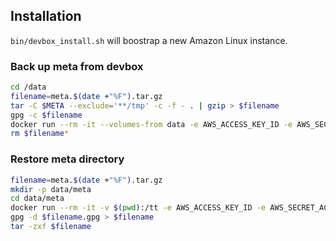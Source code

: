 ## Installation

`bin/devbox_install.sh` will boostrap a new Amazon Linux instance.

### Back up meta from devbox

```sh
cd /data
filename=meta.$(date +"%F").tar.gz
tar -C $META --exclude='**/tmp' -c -f - . | gzip > $filename
gpg -c $filename
docker run --rm -it --volumes-from data -e AWS_ACCESS_KEY_ID -e AWS_SECRET_ACCESS_KEY anigeo/awscli s3 cp /data/$filename.gpg s3://daniel-devbox/$filename.gpg --acl bucket-owner-full-control
rm $filename*
```

### Restore meta directory

```sh
filename=meta.$(date +"%F").tar.gz
mkdir -p data/meta
cd data/meta
docker run --rm -it -v $(pwd):/tt -e AWS_ACCESS_KEY_ID -e AWS_SECRET_ACCESS_KEY anigeo/awscli s3 cp s3://daniel-devbox/$filename.gpg /tt/$filename.gpg
gpg -d $filename.gpg > $filename
tar -zxf $filename
```
